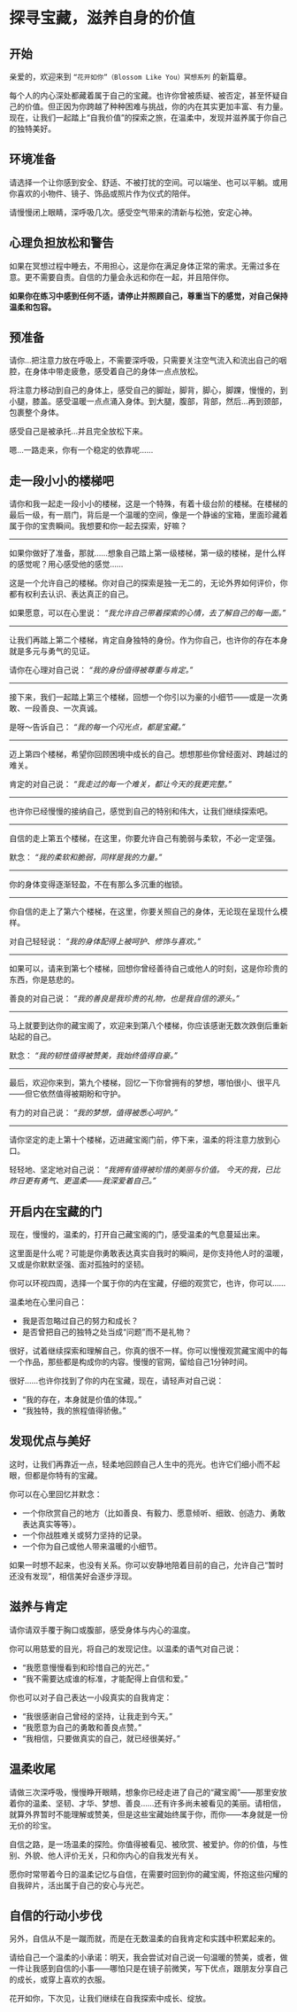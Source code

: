 # 探寻宝藏，滋养自身的价值

## 开始

亲爱的，欢迎来到 `“花开如你”（Blossom Like You）冥想系列` 的新篇章。

每个人的内心深处都藏着属于自己的宝藏。也许你曾被质疑、被否定，甚至怀疑自己的价值。但正因为你跨越了种种困难与挑战，你的内在其实更加丰富、有力量。现在，让我们一起踏上“自我价值”的探索之旅，在温柔中，发现并滋养属于你自己的独特美好。

## 环境准备

请选择一个让你感到安全、舒适、不被打扰的空间。可以端坐、也可以平躺。或用你喜欢的小物件、镜子、饰品或照片作为仪式的陪伴。

请慢慢闭上眼睛，深呼吸几次。感受空气带来的清新与松弛，安定心神。

## 心理负担放松和警告

如果在冥想过程中睡去，不用担心，这是你在满足身体正常的需求。无需过多在意。更不需要自责。自信的力量会永远和你在一起，并且陪伴你。

**如果你在练习中感到任何不适，请停止并照顾自己，尊重当下的感觉，对自己保持温柔和包容。**

## 预准备

请你…把注意力放在呼吸上，不需要深呼吸，只需要关注空气流入和流出自己的咽腔，在身体中带走疲惫，感受着自己的身体一点点放松。

将注意力移动到自己的身体上，感受自己的脚趾，脚背，脚心，脚踝，慢慢的，到小腿，膝盖。感受温暖一点点涌入身体。到大腿，腹部，背部，然后…再到颈部，包裹整个身体。

感受自己是被承托…并且完全放松下来。

嗯…一路走来，你有一个稳定的依靠呢……

## 走一段小小的楼梯吧

请你和我一起走一段小小的楼梯，这是一个特殊，有着十级台阶的楼梯。在楼梯的最后一级，有一扇门，背后是一个温暖的空间，像是一个静谧的宝箱，里面珍藏着属于你的宝贵瞬间。我想要和你一起去探索，好嘛？

---

如果你做好了准备，那就……想象自己踏上第一级楼梯，第一级的楼梯，是什么样的感觉呢？用心感受他的感觉……

这是一个允许自己的楼梯。你对自己的探索是独一无二的，无论外界如何评价，你都有权利去认识、表达真正的自己。

如果愿意，可以在心里说：
*“我允许自己带着探索的心情，去了解自己的每一面。”*

---

让我们再踏上第二个楼梯，肯定自身独特的身份。作为你自己，也许你的存在本身就是多元与勇气的见证。

请你在心理对自己说：
*“我的身份值得被尊重与肯定。”*

---

接下来，我们一起踏上第三个楼梯，回想一个你引以为豪的小细节——或是一次勇敢、一段善良、一次真诚。

是呀～告诉自己：
*“我的每一个闪光点，都是宝藏。”*

---

迈上第四个楼梯，希望你回顾困境中成长的自己。想想那些你曾经面对、跨越过的难关。

肯定的对自己说：
*“我走过的每一个难关，都让今天的我更完整。”*

---

也许你已经慢慢的接纳自己，感觉到自己的特别和伟大，让我们继续探索吧。

---

自信的走上第五个楼梯，在这里，你要允许自己有脆弱与柔软，不必一定坚强。

默念：
*“我的柔软和脆弱，同样是我的力量。”*

---

你的身体变得逐渐轻盈，不在有那么多沉重的枷锁。

---

你自信的走上了第六个楼梯，在这里，你要关照自己的身体，无论现在呈现什么模样。

对自己轻轻说：
*“我的身体配得上被呵护、修饰与喜欢。”*

---

如果可以，请来到第七个楼梯，回想你曾经善待自己或他人的时刻，这是你珍贵的东西，你是慈悲的。

善良的对自己说：
*“我的善良是我珍贵的礼物，也是我自信的源头。”*

---

马上就要到达你的藏宝阁了，欢迎来到第八个楼梯，你应该感谢无数次跌倒后重新站起的自己。

默念：
*“我的韧性值得被赞美，我始终值得自豪。”*

---

最后，欢迎你来到，第九个楼梯，回忆一下你曾拥有的梦想，哪怕很小、很平凡——但它依然值得被期盼和守护。

有力的对自己说：
*“我的梦想，值得被悉心呵护。”*

---

请你坚定的走上第十个楼梯，迈进藏宝阁门前，停下来，温柔的将注意力放到心口。

轻轻地、坚定地对自己说：
*“我拥有值得被珍惜的美丽与价值。*
*今天的我，已比昨日更有勇气、更温柔——我深爱着自己。”*

## 开启内在宝藏的门

现在，慢慢的，温柔的，打开自己藏宝阁的门，感受温柔的气息蔓延出来。

这里面是什么呢？可能是你勇敢表达真实自我时的瞬间，是你支持他人时的温暖，又或是你默默坚强、面对孤独时的坚韧。

你可以环视四周，选择一个属于你的内在宝藏，仔细的观赏它，也许，你可以……

温柔地在心里问自己：

- 我是否忽略过自己的努力和成长？
- 是否曾把自己的独特之处当成“问题”而不是礼物？

很好，试着继续探索和理解自己，你真的很不一样。你可以慢慢观赏藏宝阁中的每一个作品，那些都是构成你的内容。慢慢的官网，留给自己1分钟时间。

很好……也许你找到了你的内在宝藏，现在，请轻声对自己说：

- “我的存在，本身就是价值的体现。”
- “我独特，我的旅程值得骄傲。”

## 发现优点与美好

这时，让我们再靠近一点，轻柔地回顾自己人生中的亮光。也许它们细小而不起眼，但都是你特有的宝藏。

你可以在心里回忆并默念：

- 一个你欣赏自己的地方（比如善良、有毅力、愿意倾听、细致、创造力、勇敢表达真实等等）。
- 一个你战胜难关或努力坚持的记录。
- 一个你为自己或他人带来温暖的小细节。

如果一时想不起来，也没有关系。你可以安静地陪着目前的自己，允许自己“暂时还没有发现”，相信美好会逐步浮现。

## 滋养与肯定

请你请双手覆于胸口或腹部，感受身体与内心的温度。

你可以用慈爱的目光，将自己的发现记住。以温柔的语气对自己说：

- “我愿意慢慢看到和珍惜自己的光芒。”
- “我不需要达成谁的标准，才能配得上自信和爱。”

你也可以对子自己表达一小段真实的自我肯定：

- “我很感谢自己曾经的坚持，让我走到今天。”
- “我愿意为自己的勇敢和善良点赞。”
- “我相信，只要做真实的自己，就已经很美好。”

## 温柔收尾

请做三次深呼吸，慢慢睁开眼睛，想象你已经走进了自己的“藏宝阁”——那里安放着你的温柔、坚韧、才华、梦想、善良……还有许多尚未被看见的美丽。请相信，就算外界暂时不能理解或赞美，但是这些宝藏始终属于你，而你——本身就是一份无价的珍宝。

自信之路，是一场温柔的探险。你值得被看见、被欣赏、被爱护。你的价值，与性别、外貌、他人评价无关，只和你内心的自我发光有关。

愿你时常带着今日的温柔记忆与自信，在需要时回到你的藏宝阁，怀抱这些闪耀的自我碎片，活出属于自己的安心与光芒。

## 自信的行动小步伐

另外，自信从不是一蹴而就，而是在无数温柔的自我肯定和实践中积累起来的。

请给自己一个温柔的小承诺：明天，我会尝试对自己说一句温暖的赞美，或者，做一件让我感到自信的小事——哪怕只是在镜子前微笑，写下优点，跟朋友分享自己的成长，或穿上喜欢的衣服。

花开如你，下次见，让我们继续在自我探索中成长、绽放。